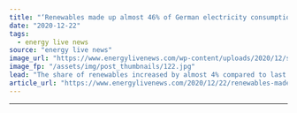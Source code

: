 ```yaml
---
title: "‘Renewables made up almost 46% of German electricity consumption in 2020’"
date: "2020-12-22"
tags: 
  - energy live news
source: "energy live news"
image_url: "https://www.energylivenews.com/wp-content/uploads/2020/12/shutterstock_65529781.jpg"
image_fp: "/assets/img/post_thumbnails/122.jpg"
lead: "The share of renewables increased by almost 4% compared to last year, according to a report "
article_url: "https://www.energylivenews.com/2020/12/22/renewables-made-up-almost-46-of-german-electricity-consumption-in-2020/"
---
```


---

